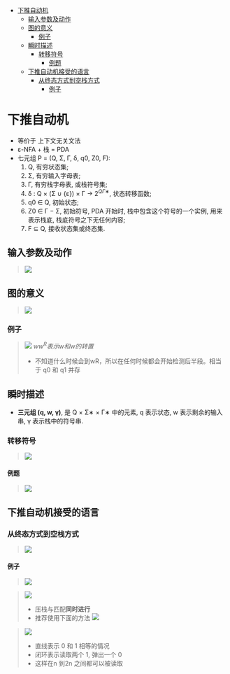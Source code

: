 - [下推自动机](#下推自动机)
  - [输入参数及动作](#输入参数及动作)
  - [图的意义](#图的意义)
    - [例子](#例子)
  - [瞬时描述](#瞬时描述)
    - [转移符号](#转移符号)
      - [例题](#例题)
  - [下推自动机接受的语言](#下推自动机接受的语言)
    - [从终态方式到空栈方式](#从终态方式到空栈方式)
      - [例子](#例子-1)

# 下推自动机

* 等价于 上下文无关文法
* ε-NFA + 栈 = PDA
* 七元组 P = (Q, Σ, Γ, δ, q0, Z0, F):
   1. Q, 有穷状态集;
    1. Σ, 有穷输入字母表;
    2. Γ, 有穷栈字母表, 或栈符号集;
    3. δ : Q × (Σ ∪ {ε}) × Γ → $2^{QΓ∗}$, 状态转移函数;
    4. q0 ∈ Q, 初始状态;
  1. Z0 ∈ Γ − Σ, 初始符号, PDA 开始时, 栈中包含这个符号的一个实例, 用来表示栈底, 栈底符号之下无任何内容;
  2. F ⊆ Q, 接收状态集或终态集.


## 输入参数及动作
> ![](image/2022-03-21-16-37-17.png)

## 图的意义
> ![](image/2022-03-21-16-38-07.png)


### 例子
> ![](image/2022-03-21-16-33-07.png)
> $ww^R表示w和w的转置$
> * 不知道什么时候会到wR，所以在任何时候都会开始检测后半段。相当于 q0 和 q1 并存


## 瞬时描述
* **三元组 (q, w, γ)**, 是 Q × Σ∗ × Γ∗ 中的元素, q 表示状态, w 表示剩余的输入串, γ 表示栈中的符号串.

### 转移符号
> ![](image/2022-03-21-16-54-26.png)

#### 例题
> ![](image/2022-03-21-16-56-19.png)


## 下推自动机接受的语言

### 从终态方式到空栈方式
> ![](image/2022-03-21-17-32-42.png)

#### 例子
> ![](image/2022-03-21-17-33-23.png)


> ![](image/2022-03-21-17-37-13.png)
> * 压栈与匹配**同时进行**
> * 推荐使用下面的方法
> ![](image/2022-03-21-17-39-55.png)

> ![](image/2022-03-21-17-43-16.png)
> * 直线表示 0 和 1 相等的情况
> * 闭环表示读取两个 1, 弹出一个 0
> * 这样在n 到2n 之间都可以被读取